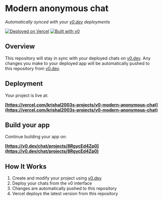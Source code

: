 # Modern anonymous chat

*Automatically synced with your [v0.dev](https://v0.dev) deployments*

[![Deployed on Vercel](https://img.shields.io/badge/Deployed%20on-Vercel-black?style=for-the-badge&logo=vercel)](https://vercel.com/krishal2003s-projects/v0-modern-anonymous-chat)
[![Built with v0](https://img.shields.io/badge/Built%20with-v0.dev-black?style=for-the-badge)](https://v0.dev/chat/projects/8RgycEd4Zp0)

## Overview

This repository will stay in sync with your deployed chats on [v0.dev](https://v0.dev).
Any changes you make to your deployed app will be automatically pushed to this repository from [v0.dev](https://v0.dev).

## Deployment

Your project is live at:

**[https://vercel.com/krishal2003s-projects/v0-modern-anonymous-chat](https://vercel.com/krishal2003s-projects/v0-modern-anonymous-chat)**

## Build your app

Continue building your app on:

**[https://v0.dev/chat/projects/8RgycEd4Zp0](https://v0.dev/chat/projects/8RgycEd4Zp0)**

## How It Works

1. Create and modify your project using [v0.dev](https://v0.dev)
2. Deploy your chats from the v0 interface
3. Changes are automatically pushed to this repository
4. Vercel deploys the latest version from this repository
